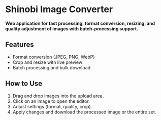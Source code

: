 # Shinobi Image Converter

**Web application for fast processing, format conversion, resizing, and quality adjustment of images with batch-processing support.**

## Features

- Format conversion (JPEG, PNG, WebP)  
- Crop and resize with live preview  
- Batch processing and bulk download  

## How to Use

1. Drag and drop images into the upload area.  
2. Click on an image to open the editor.  
3. Adjust settings (format, quality, crop).  
4. Apply changes and download the processed image or the entire set.  
